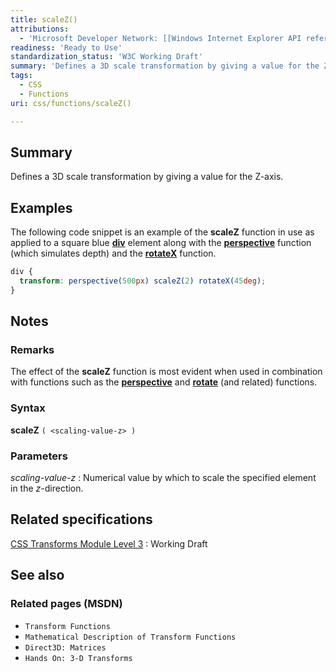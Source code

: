 ```yaml
---
title: scaleZ()
attributions:
  - 'Microsoft Developer Network: [[Windows Internet Explorer API reference](http://msdn.microsoft.com/en-us/library/ie/hh828809%28v=vs.85%29.aspx) Article]'
readiness: 'Ready to Use'
standardization_status: 'W3C Working Draft'
summary: 'Defines a 3D scale transformation by giving a value for the Z-axis.'
tags:
  - CSS
  - Functions
uri: css/functions/scaleZ()

---
```

## <span>Summary</span>

Defines a 3D scale transformation by giving a value for the Z-axis.

## <span>Examples</span>

The following code snippet is an example of the **scaleZ** function in use as applied to a square blue [**div**](/html/elements/div) element along with the [**perspective**](/css/functions/perspective()) function (which simulates depth) and the [**rotateX**](/css/functions/rotateX()) function.

``` css
div {
  transform: perspective(500px) scaleZ(2) rotateX(45deg);
}
```

## <span>Notes</span>

### <span>Remarks</span>

The effect of the **scaleZ** function is most evident when used in combination with functions such as the [**perspective**](/css/functions/perspective()) and [**rotate**](/css/functions/rotate()) (and related) functions.

### <span>Syntax</span>

**scaleZ** `( <scaling-value-z> )`

### <span>Parameters</span>

*scaling-value-z*
:   Numerical value by which to scale the specified element in the *z*-direction.

## <span>Related specifications</span>

[CSS Transforms Module Level 3](http://www.w3.org/TR/css3-transforms/)
:   Working Draft

## <span>See also</span>

### <span>Related pages (MSDN)</span>

-   `Transform Functions`
-   `Mathematical Description of Transform Functions`
-   `Direct3D: Matrices`
-   `Hands On: 3-D Transforms`
